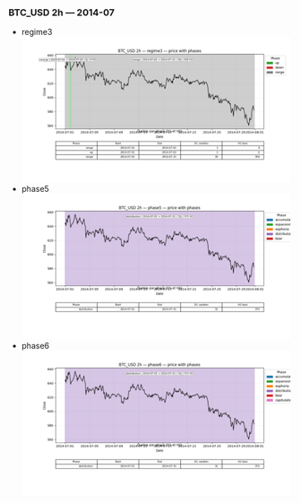 ### BTC_USD 2h — 2014-07

- regime3
![BTC_USD_2h_regime3_2014-07_phase_price.png](outputs/fourier/phase_monthly/BTC_USD/2h/2014/2014-07/BTC_USD_2h_regime3_2014-07_phase_price.png)
- phase5
![BTC_USD_2h_phase5_2014-07_phase_price.png](outputs/fourier/phase_monthly/BTC_USD/2h/2014/2014-07/BTC_USD_2h_phase5_2014-07_phase_price.png)
- phase6
![BTC_USD_2h_phase6_2014-07_phase_price.png](outputs/fourier/phase_monthly/BTC_USD/2h/2014/2014-07/BTC_USD_2h_phase6_2014-07_phase_price.png)